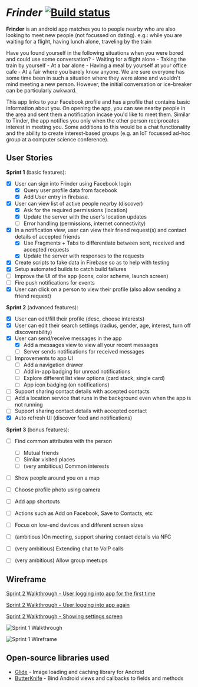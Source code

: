 # *Frinder* [![Build status](https://travis-ci.org/frinder/frinder-app.svg?branch=master)](https://travis-ci.org/frinder/frinder-app/builds)

**Frinder** is an android app matches you to people nearby who are also looking to meet new people (not focussed on dating). e.g.: while you are waiting for a flight, having lunch alone, traveling by the train

Have you found yourself in the following situations when you were bored and could use some conversation? - Waiting for a flight alone - Taking the train by yourself - At a bar alone - Having a meal by yourself at your office cafe - At a fair where you barely know anyone. We are sure everyone has some time been in such a situation where they were alone and wouldn't mind meeting a new person. However, the initial conversation or ice-breaker can be particularly awkward.

This app links to your Facebook profile and has a profile that contains basic information about you. On opening the app, you can see nearby people in the area and sent them a notification incase you'd like to meet them. Similar to Tinder, the app notifies you only when the other person reciprocates interest in meeting you. Some additions to this would be a chat functionality and the ability to create interest-based groups (e.g. an IoT focussed ad-hoc group at a computer science conference).

## User Stories

**Sprint 1** (basic features):

* [X] User can sign into Frinder using Facebook login
  * [X] Query user profile data from facebook
  * [X] Add User entry in firebase.
* [X] User can view list of active people nearby (discover)
  * [X] Ask for the required permissions (location)
  * [X] Update the server with the user's location updates
  * [ ] Error handling (permissions, internet connectivity)
* [X] In a notification view, user can view their friend request(s) and contact details of accepted friends
  * [X] Use Fragments + Tabs to differentiate between sent, received and accepted requests
  * [X] Update the server with responses to the requests
* [X] Create scripts to fake data in Firebase so as to help with testing
* [X] Setup automated builds to catch build failures
* [ ] Improve the UI of the app (icons, color scheme, launch screen)
* [ ] Fire push notifications for events
* [X] User can click on a person to view their profile (also allow sending a friend request)

**Sprint 2** (advanced features):

* [X] User can edit/fill their profile (desc, choose interests)
* [X] User can edit their search settings (radius, gender, age, interest, turn off discoverability)
* [X] User can send/receive messages in the app
  * [X] Add a messages view to view all your recent messages
  * [ ] Server sends notifications for received messages
* [ ] Improvements to app UI
  * [ ] Add a navigation drawer
  * [ ] Add in-app badging for unread notifications
  * [ ] Explore different list view options (card stack, single card)
  * [ ] App icon badging (on notifications)
* [ ] Support sharing contact details with accepted contacts
* [ ] Add a location service that runs in the background even when the app is not running
* [ ] Support sharing contact details with accepted contact
* [X] Auto refresh UI (discover feed and notifications)

**Sprint 3** (bonus features):
* [ ] Find common attributes with the person
  * [ ] Mutual friends
  * [ ] Similar visited places
  * [ ] (very ambitious) Common interests
* [ ] Show people around you on a map
* [ ] Choose profile photo using camera
* [ ] Add app shortcuts
* [ ] Actions such as Add on Facebook, Save to Contacts, etc
* [ ] Focus on low-end devices and different screen sizes
* [ ] (ambitious )On meeting, support sharing contact details via NFC
* [ ] (very ambitious) Extending chat to VoIP calls
* [ ] (very ambitious) Allow group meetups


## Wireframe
[Sprint 2 Walkthrough - User logging into app for the first time](https://drive.google.com/file/d/0B6O9uP4XCesfbzRZM0tXYlN1ZVU/view?usp=sharing)

[Sprint 2 Walkthrough - User logging into app again](https://drive.google.com/file/d/0B6O9uP4XCesfbzRZM0tXYlN1ZVU/view?usp=sharing)

[Sprint 2 Walkthrough - Showing settings screen](https://drive.google.com/file/d/0B6O9uP4XCesfMHY4N3BSc2ZMcG8/view?usp=sharing)

![Sprint 1 Walkthrough](https://imgur.com/gBtGWj1.gif')

![Sprint 1 Wireframe](https://user-images.githubusercontent.com/1111292/31313212-b4bbb4d8-ab90-11e7-9346-af22cdf64056.JPG)

## Open-source libraries used

- [Glide](https://github.com/bumptech/glide) - Image loading and caching library for Android
- [ButterKnife](https://github.com/JakeWharton/butterknife) - Bind Android views and callbacks to fields and methods

